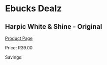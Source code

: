 
# Ebucks Dealz
## Harpic White & Shine - Original
[Product Page](https://www.ebucks.com/web/shop/productSelected.do?prodId=879742980&catId=908586136)

Price: R39.00

Savings: 


	